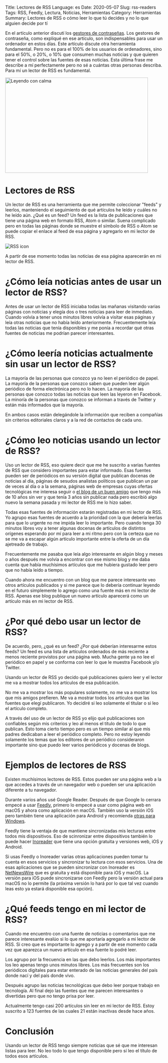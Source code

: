 Title: Lectores de RSS
Language: es
Date: 2020-05-07
Slug: rss-readers
Tags: RSS, Feedly, Lectura, Noticias, Herramientas
Category: Herramientas
Summary: Lectores de RSS o cómo leer lo que tú decides y no lo que alguien decide por tí

En el artículo anterior discutí los [gestores de contraseñas](password-managers). Los gestores de contraseña, como expliqué en ese artículo, son indispensables para usar un ordenador en estos días.
Este artículo discute otra herramienta fundamental. Pero no es para el 100% de los usuarios de ordenadores, sino para el 50%, o 20%, o 10% que consumen muchas noticias y que quieren tener el control sobre
las fuentes de esas noticias. Esta última frase me describe a mí perfectamente pero no sé a cuántas otras personas describa. Para mí un lector de RSS es fundamental.

<img src="https://genarod.github.io/blog/images/woman-white-relax-time-455x303.jpg"
     alt="Leyendo con calma" width="455" height="303" />

# Lectores de RSS

Un lector de RSS es una herramienta que me permite coleccionar "feeds" y leerlos, manteniendo el seguimiento de qué artículos he leído y cuáles no he leído aún. ¿Qué es un feed?
Un feed es la lista de publicaciones que tiene una página web en formato RSS, Atom o similar. Suena complicado pero en todas las páginas donde se muestre el símbolo de RSS o Atom
se puede copiar el enlace al feed de esa página y agregarlo en mi lector de RSS.

<img src="https://www.mozilla.org/media/img/trademarks/feed-icon-28x28.e077f1f611f0.png" alt="RSS icon" />

A partir de ese momento todas las noticias de esa página aparecerán en mi lector de RSS.

# ¿Cómo leía noticias antes de usar un lector de RSS?

Antes de usar un lector de RSS iniciaba todas las mañanas visitando varias páginas con noticias y elegía dos o tres noticias para leer de inmediato.
Cuando volvía a tener unos minutos libres volvía a visitar esas páginas y leía otras noticias que no había leído anteriormente.
Frecuentemente leía todas las noticias que tenía disponibles y me ponía a recordar qué otras fuentes de noticias me podrían parecer interesantes.

# ¿Cómo leería noticias actualmente sin usar un lector de RSS?

La mayoría de las personas que conozco ya no leen el periódico de papel. La mayoría de la personas que conozco saben que pueden leer algún periódico de forma electrónica pero no lo hacen.
La mayoría de las personas que conozco todas las noticias que leen las leyeron en Facebook. La minoría de la personas que conozco se informan a través de Twitter y están más informados que la mayoría.

En ambos casos están delegándole la información que reciben a compañías sin criterios editoriales claros y a la red de contactos de cada uno.

# ¿Cómo leo noticias usando un lector de RSS?

Uso un lector de RSS, eso quiere decir que me he suscrito a varias fuentes de RSS que considero importantes para estar informado.
Esas fuentes pueden ser de periódicos en su versión digital que publican docenas de noticias al día, páginas de sesudos analistas políticos que publican un par de veces al día o a la semana,
páginas web de empresas cuyas ofertas tecnológicas me interesa seguir o [el blog de un buen amigo](https://myfirstluterblog.blogspot.com) que tengo más de 10 años sin ver y que tenía 3 años sin publicar nada
pero escribió algo nuevo la semana pasada y mi lector de RSS me lo hizo saber.

Todas esas fuentes de información estarán registradas en mi lector de RSS. Yo agrupo esas fuentes de acuerdo a la prioridad con la que debería leerlas para que lo urgente no me impida leer lo importante.
Pero cuando tenga 30 minutos libres voy a tener algunas docenas de artículos de distintos orígenes esperando por mí para leer a mi ritmo
pero con la certeza que no se me va a escapar algún artículo importante entre la oferta de un día ajetreado de trabajo.

Frecuentemente me pasaba que leía algo interesante en algún blog y meses o años después me volvía a encontrar con ese mismo blog y
me daba cuenta que había muchísimos artículos que me hubiera gustado leer pero que no había leído a tiempo.

Cuando ahora me encuentro con un blog que me parece interesante veo otros artículos publicados y si me parece que lo debería continuar leyendo en el futuro simplemente lo agrego como una fuente más en mi lector de RSS.
Apenas ese blog publique un nuevo artículo aparecerá como un artículo más en mi lector de RSS.

# ¿Por qué debo usar un lector de RSS?

De acuerdo, pero, ¿qué es un feed? ¿Por qué deberían interesarme estos feeds? Un feed es una lista de artículos ordenados de más reciente a menos reciente provistos por una página web.
Mucha gente ya no lee el periódico en papel y se conforma con leer lo que le muestra Facebook y/o Twitter.

Usando un lector de RSS yo decido qué publicaciones quiero leer y el lector me va a mostrar todos los artículos de esa publicación.

No me va a mostrar los más populares solamente, no me va a mostrar los que mis amigos prefieren. Me va a mostrar todos los artículos que las fuentes que elegí publicaron.
Yo decidiré si leo solamente el titular o si leo el artículo completo.

A través del uso de un lector de RSS yo elijo qué publicaciones son confiables según mis criterios y leo al menos el título de todo lo que publican.
Esto toma cierto tiempo pero es un tiempo similar al que mis padres dedicaban a leer el periódico completo.
Pero no estoy leyendo solamente los temas que los editores de un periódico consideraron importante sino que puedo leer varios periódicos y docenas de blogs.

# Ejemplos de lectores de RSS

Existen muchísimos lectores de RSS. Estos pueden ser una página web a la que accedes a través de un navegador web o pueden ser una aplicación diferente a tu navegador.

Durante varios años usé Google Reader. Después de que Google lo cerrara empecé a usar [Feedly](https://feedly.com/i/welcome), primero lo empecé a usar como página web en macOS y ahora como aplicación en macOS.
También uso la versión iOS pero también tiene una aplicación para Android y recomienda [otras para Windows](https://feedly.com/apps.html).

Feedly tiene la ventaja de que mantiene sincronizadas mis lecturas entre todos mis dispositivos.
Eso de scinronizar entre dispositivos también lo puede hacer [Inoreader](https://www.inoreader.com/?lang=es_ES) que tiene una opción gratuita y versiones web, iOS y Android.

Si usas Feedly o Inoreader varias otras aplicaciones pueden tomar tu cuenta en esos servicios y sincronizar tu lectura con esos servicios.
Una de esas aplicaciones que se pueden sincronizar con Inoreader es [NetNewsWire](https://ranchero.com/netnewswire/) que es gratuita y está disponible para iOS y macOS.
La versión para iOS puede sincronizarse con Feedly pero la versión actual para macOS no lo permite (la próxima versión lo hará por lo que tal vez cuando leas esto ya estará disponible esa opción).

# ¿Qué feeds tengo en mi lector de RSS?

Cuando me encuentro con una fuente de noticias o comentarios que me parece interesante evalúo si lo que me aportaría agregarlo a mi lector de RSS.
Si creo que es importante lo agrego y a partir de ese momento cada vez que aparezca un nuevo artículo en esa fuente lo podré leer.

Los agrupo por la frecuencia en las que debo leerlos. Los más importantes los leo apenas tengo unos minutos libres.
Los más frecuentes son los periódicos digitales para estar enterado de las noticias generales del país donde nací y del país donde vivo.

Después agrupo las noticias tecnológicas que debo leer porque trabajo en tecnología. Al final dejo las fuentes que me parecen interesantes o divertidas pero que no tengo prisa por leer.

Actualmente tengo casi 200 artículos sin leer en mi lector de RSS. Estoy suscrito a 123 fuentes de las cuales 21 están inactivas desde hace años.

# Conclusión

Usando un lector de RSS tengo siempre noticias que sé que me interesan listas para leer. No leo todo lo que tengo disponible pero sí leo el título de todos esos artículos.
